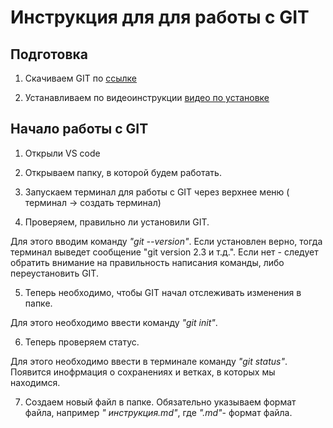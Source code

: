 # Инструкция для для работы с GIT

## Подготовка 

1. Скачиваем GIT по [ссылке](https://git-scm.com/downloads/ "скачать GIT")

2. Устанавливаем по видеоинструкции [видео по установке](https://www.youtube.com/watch?v=GsG5roSGha0/ "видеоинструкция установка GIT")

## Начало работы с GIT

1. Открыли  VS code

2. Открываем папку, в которой будем работать.

3. Запускаем терминал для работы с GIT через верхнее меню ( терминал -> создать терминал)

4. Проверяем, правильно ли установили GIT. 

Для этого вводим команду *"git --version"*. Если установлен верно, тогда терминал выведет сообщение "git version 2.3 и т.д.". Если нет - следует обратить внимание на правильность написания команды, либо переустановить GIT.

5. Теперь необходимо, чтобы GIT начал отслеживать изменения в папке. 

Для этого необходимо ввести команду *"git init"*.

6. Теперь проверяем статус. 

Для этого необходимо ввести в терминале команду *"git status"*. Появится инофрмация о сохранениях и ветках, в которых мы находимся. 

7. Создаем новый файл в папке. Обязательно указываем формат файла, например *" инструкция.md"*, где *".md"*- формат файла.

